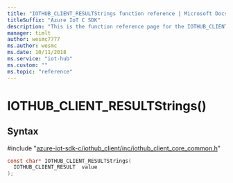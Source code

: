 ```yaml
---                             
title: "IOTHUB_CLIENT_RESULTStrings function reference | Microsoft Docs" 
titleSuffix: "Azure IoT C SDK"            
description: "This is the function reference page for the IOTHUB_CLIENT_RESULTStrings() function in the Azure IoT C SDK. This SDK is used with Azure IoT Hub and Azure IoT Hub Device Provisioning Service"            
manager: timlt                 
author: wesmc7777              
ms.author: wesmc               
ms.date: 10/11/2018                    
ms.service: "iot-hub"             
ms.custom: ""                
ms.topic: "reference"        
---                            
```


# IOTHUB_CLIENT_RESULTStrings()

## Syntax

\#include "[azure-iot-sdk-c/iothub_client/inc/iothub_client_core_common.h](../iothub-client-core-common-h.md)"  
```C
const char* IOTHUB_CLIENT_RESULTStrings(
  IOTHUB_CLIENT_RESULT  value
);
```

